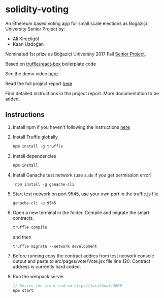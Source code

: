 # solidity-voting
An Ethereum based voting app for small scale elections as Boğaziçi University Senior Project by:
- Ali Kireçligöl
- Kaan Uzdoğan

Nominated 1st prize as Boğaziçi University 2017 Fall [Senior Project](https://www.cmpe.boun.edu.tr/content/ebloc-blockchain-voting).

Based on [truffle/react-box](https://github.com/truffle-box/react-box) boilerplate code

See the demo video [here](https://www.youtube.com/watch?v=yxlFhs991U8)

Read the full project report [here](https://drive.google.com/open?id=1CMbabqKH2M28DD5l4BbtBRgLWB-77_i4)

Find detailed instructions in the project report. More documentation to be added.

## Instructions
1. Install npm if you haven't following the instructions [here](https://docs.npmjs.com/getting-started/installing-node)

2. Install Truffle globally.
    ```javascript
    npm install -g truffle
    ```
3. Install dependencies
    ```javascript
    npm install
    ```
4. Install Ganache test network (use `sudo` if you get permission error)
    ```javascript
     npm install -g ganache-cli
    ```
5. Start test network on port 9545, use your own port in the truffle.js file 
    ```
    ganache-cli -p 9545     
    ````
6. Open a new terminal in the folder. Compile and migrate the smart contracts.
    ```javascript
    truffle compile
    ````
    and then
    ```
    truffle migrate --network development
    ```
7. Before running copy the contract addres from test network console output and paste to src/pages/vote/Vote.jsx file line 120. Contract address is currently hard coded.

8. Run the webpack server
    ```javascript
    // Serves the front-end on http://localhost:3000
    npm start
    ```
